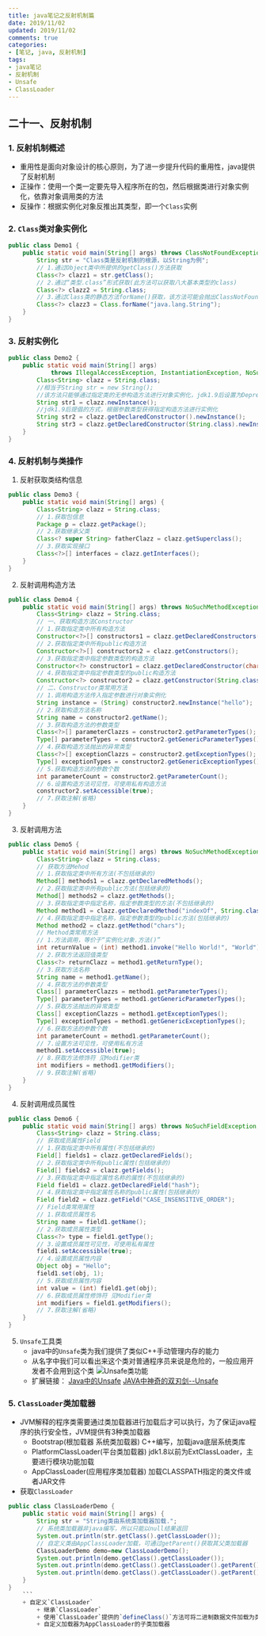 ```yaml
---
title: java笔记之反射机制篇
date: 2019/11/02
updated: 2019/11/02
comments: true
categories: 
- [笔记, java, 反射机制]
tags: 
- java笔记
- 反射机制
- Unsafe
- ClassLoader
---
```

## 二十一、反射机制

### 1. 反射机制概述
+ 重用性是面向对象设计的核心原则，为了进一步提升代码的重用性，java提供了反射机制
+ 正操作：使用一个类一定要先导入程序所在的包，然后根据类进行对象实例化，依靠对象调用类的方法
+ 反操作：根据实例化对象反推出其类型，即一个`Class`实例

### 2. `Class`类对象实例化
```java
public class Demo1 {
	public static void main(String[] args) throws ClassNotFoundException {
		String str = "Class类是反射机制的根源，以String为例";
		// 1.通过Object类中所提供的getClass()方法获取
		Class<?> clazz1 = str.getClass();
		// 2.通过“类型.class”形式获取(此方法可以获取八大基本类型的class)
		Class<?> clazz2 = String.class;
		// 3.通过Class类的静态方法forName()获取，该方法可能会抛出ClassNotFoundException
		Class<?> clazz3 = Class.forName("java.lang.String");
	}
}
```

### 3. 反射实例化
```java
public class Demo2 {
	public static void main(String[] args)
			throws IllegalAccessException, InstantiationException, NoSuchMethodException, InvocationTargetException {
		Class<String> clazz = String.class;
		//相当于String str = new String();
		//该方法只能够通过指定类的无参构造方法进行对象实例化，jdk1.9后设置为Deprecated
		String str1 = clazz.newInstance();
		//jdk1.9后提倡的方式，根据参数类型获得指定构造方法进行实例化
		String str2 = clazz.getDeclaredConstructor().newInstance();
		String str3 = clazz.getDeclaredConstructor(String.class).newInstance("hello");
	}
}
```

### 4. 反射机制与类操作
1. 反射获取类结构信息
```java
public class Demo3 {
	public static void main(String[] args) {
		Class<String> clazz = String.class;
		// 1.获取包信息
		Package p = clazz.getPackage();
		// 2.获取继承父类
		Class<? super String> fatherClazz = clazz.getSuperclass();
		// 3.获取实现接口
		Class<?>[] interfaces = clazz.getInterfaces();
	}
}
```
2. 反射调用构造方法
```java
public class Demo4 {
	public static void main(String[] args) throws NoSuchMethodException, IllegalAccessException, InvocationTargetException, InstantiationException {
		Class<String> clazz = String.class;
		// 一、获取构造方法Constructor
		// 1.获取指定类中所有构造方法
		Constructor<?>[] constructors1 = clazz.getDeclaredConstructors();
		// 2.获取指定类中所有public构造方法
		Constructor<?>[] constructors2 = clazz.getConstructors();
		// 3.获取指定类中指定参数类型的构造方法
		Constructor<?> constructor1 = clazz.getDeclaredConstructor(char[].class, boolean.class);
		// 4.获取指定类中指定参数类型的public构造方法
		Constructor<?> constructor2 = clazz.getConstructor(String.class);
		// 二、Constructor类常用方法
		// 1.调用构造方法传入指定参数进行对象实例化
		String instance = (String) constructor2.newInstance("hello");
		// 2.获取构造方法名称
		String name = constructor2.getName();
		// 3.获取构造方法的参数类型
		Class<?>[] parameterClazzs = constructor2.getParameterTypes();
		Type[] parameterTypes = constructor2.getGenericParameterTypes();
		// 4.获取构造方法抛出的异常类型
		Class<?>[] exceptionClazzs = constructor2.getExceptionTypes();
		Type[] exceptionTypes = constructor2.getGenericExceptionTypes();
		// 5.获取构造方法的参数个数
		int parameterCount = constructor2.getParameterCount();
		// 6.设置构造方法可见性，可使用私有构造方法
		constructor2.setAccessible(true);
		// 7.获取注解(省略)
	}
}
```
3. 反射调用方法
```java
public class Demo5 {
	public static void main(String[] args) throws NoSuchMethodException, IllegalAccessException, InvocationTargetException {
		Class<String> clazz = String.class;
		// 获取方法Mehod
		// 1.获取指定类中所有方法(不包括继承的)
		Method[] methods1 = clazz.getDeclaredMethods();
		// 2.获取指定类中所有public方法(包括继承的)
		Method[] methods2 = clazz.getMethods();
		// 3.获取指定类中指定名称，指定参数类型的方法(不包括继承的)
		Method method1 = clazz.getDeclaredMethod("indexOf", String.class);
		// 4.获取指定类中指定名称，指定参数类型的public方法(包括继承的)
		Method method2 = clazz.getMethod("chars");
		// Method类常用方法
		// 1.方法调用，等价于“实例化对象.方法()”
		int returnValue = (int) method1.invoke("Hello World!", "World");
		// 2.获取方法返回值类型
		Class<?> returnClazz = method1.getReturnType();
		// 3.获取方法名称
		String name = method1.getName();
		// 4.获取方法的参数类型
		Class[] parameterClazzs = method1.getParameterTypes();
		Type[] parameterTypes = method1.getGenericParameterTypes();
		// 5.获取方法抛出的异常类型
		Class[] exceptionClazzs = method1.getExceptionTypes();
		Type[] exceptionTypes = method1.getGenericExceptionTypes();
		// 6.获取方法的参数个数
		int parameterCount = method1.getParameterCount();
		// 7.设置方法可见性，可使用私有方法
		method1.setAccessible(true);
		// 8.获取方法修饰符 见Modifier类
		int modifiers = method1.getModifiers();
		// 9.获取注解(省略)
	}
}
```
4. 反射调用成员属性
```java
public class Demo6 {
	public static void main(String[] args) throws NoSuchFieldException, IllegalAccessException {
		Class<String> clazz = String.class;
		// 获取成员属性Field
		// 1.获取指定类中所有属性(不包括继承的)
		Field[] fields1 = clazz.getDeclaredFields();
		// 2.获取指定类中所有public属性(包括继承的)
		Field[] fields2 = clazz.getFields();
		// 3.获取指定类中指定属性名称的属性(不包括继承的)
		Field field1 = clazz.getDeclaredField("hash");
		// 4.获取指定类中指定属性名称的public属性(包括继承的)
		Field field2 = clazz.getField("CASE_INSENSITIVE_ORDER");
		// Field类常用属性
		// 1.获取成员属性名
		String name = field1.getName();
		// 2.获取成员属性类型
		Class<?> type = field1.getType();
		// 3.设置成员属性可见性，可使用私有属性
		field1.setAccessible(true);
		// 4.设置成员属性内容
		Object obj = "Hello";
		field1.set(obj, 1);
		// 5.获取成员属性内容
		int value = (int) field1.get(obj);
		// 6.获取成员属性修饰符 见Modifier类
		int modifiers = field1.getModifiers();
		// 7.获取注解(省略)
	}
}
```
5. `Unsafe`工具类
	+ java中的`Unsafe`类为我们提供了类似C++手动管理内存的能力
	+ 从名字中我们可以看出来这个类对普通程序员来说是危险的，一般应用开发者不会用到这个类
	![Unsafe类功能](/images/blog/Unsafe类功能.png "Unsafe类功能")
	+ 扩展链接：
	[Java中的Unsafe](https://www.jianshu.com/p/db8dce09232d "Java中的Unsafe")
	[JAVA中神奇的双刃剑--Unsafe](https://www.cnblogs.com/throwable/p/9139947.html "JAVA中神奇的双刃剑--Unsafe")

### 5. `ClassLoader`类加载器
+ JVM解释的程序类需要通过类加载器进行加载后才可以执行，为了保证java程序的执行安全性，JVM提供有3种类加载器
	+ Bootstrap(根加载器 系统类加载器) C++编写，加载java底层系统类库
	+ PlatformClassLoader(平台类加载器) jdk1.8以前为ExtClassLoader，主要进行模块功能加载
	+ AppClassLoader(应用程序类加载器) 加载CLASSPATH指定的类文件或者JAR文件
+ 获取`ClassLoader`
```java
public class ClassLoaderDemo {
	public static void main(String[] args) {
		String str = "String类由系统类加载器加载.";
		// 系统类加载器非java编写，所以只能以null结果返回
		System.out.println(str.getClass().getClassLoader());
		// 自定义类由AppClassLoader加载，可通过getParent()获取其父类加载器
		ClassLoaderDemo demo=new ClassLoaderDemo();
		System.out.println(demo.getClass().getClassLoader());
		System.out.println(demo.getClass().getClassLoader().getParent());
		System.out.println(demo.getClass().getClassLoader().getParent().getParent());
	}
}
	```
	+ 自定义`ClassLoader`
		+ 继承`ClassLoader`
		+ 使用`ClassLoader`提供的`defineClass()`方法可将二进制数据文件加载为类
		+ 自定义加载器为AppClassLoader的子类加载器